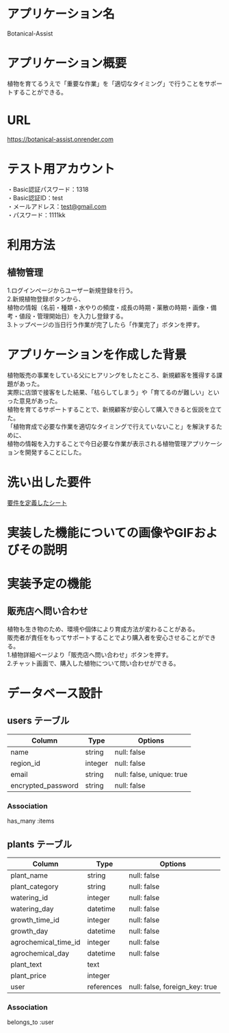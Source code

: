 # アプリケーション名
Botanical-Assist  

# アプリケーション概要
植物を育てるうえで「重要な作業」を「適切なタイミング」で行うことをサポートすることができる。

# URL
https://botanical-assist.onrender.com

# テスト用アカウント
・Basic認証パスワード：1318  
・Basic認証ID：test  
・メールアドレス：test@gmail.com  
・パスワード：1111kk  

# 利用方法
## 植物管理
1.ログインページからユーザー新規登録を行う。  
2.新規植物登録ボタンから、  
植物の情報（名前・種類・水やりの頻度・成長の時期・薬散の時期・画像・備考・値段・管理開始日）を入力し登録する。  
3.トップページの当日行う作業が完了したら「作業完了」ボタンを押す。


# アプリケーションを作成した背景
植物販売の事業をしている父にヒアリングをしたところ、新規顧客を獲得する課題があった。  
実際に店頭で接客をした結果、「枯らしてしまう」や「育てるのが難しい」といった意見があった。  
植物を育てるサポートすることで、新規顧客が安心して購入できると仮説を立てた。  
「植物育成で必要な作業を適切なタイミングで行えていないこと」を解決するために、  
植物の情報を入力することで今日必要な作業が表示される植物管理アプリケーションを開発することにした。

# 洗い出した要件
[要件を定義したシート](https://docs.google.com/spreadsheets/d/1nSNIRaexLVh-KC6fqra9_BGEyC5fOeXAqJ4UAQlw2lY/edit#gid=982722306)
  
# 実装した機能についての画像やGIFおよびその説明
  
  
# 実装予定の機能
## 販売店へ問い合わせ
植物も生き物のため、環境や個体により育成方法が変わることがある。  
販売者が責任をもってサポートすることでより購入者を安心させることができる。  
1.植物詳細ページより「販売店へ問い合わせ」ボタンを押す。  
2.チャット画面で、購入した植物について問い合わせができる。

# データベース設計

  

## users テーブル

| Column             | Type    | Options                  |
| ------------------ | ------- | ------------------------ |
| name               | string  | null: false              |
| region_id          | integer | null: false              |
| email              | string  | null: false, unique: true|
| encrypted_password | string  | null: false              |

### Association

has_many :items

## plants テーブル

| Column                | Type       | Options                        |
| --------------------- | ---------- | ------------------------------ |
| plant_name            | string     | null: false                    |
| plant_category        | string     | null: false                    |
| watering_id           | integer    | null: false                    |
| watering_day          | datetime   | null: false                    |
| growth_time_id        | integer    | null: false                    |
| growth_day            | datetime   | null: false                    |
| agrochemical_time_id  | integer    | null: false                    |
| agrochemical_day      | datetime   | null: false                    |
| plant_text            | text       |                                |
| plant_price           | integer    |                                |
| user                  | references | null: false, foreign_key: true |

### Association

belongs_to :user
